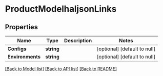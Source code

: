 # ProductModelhaljsonLinks

## Properties
Name | Type | Description | Notes
------------ | ------------- | ------------- | -------------
**Configs** | **string** |  | [optional] [default to null]
**Environments** | **string** |  | [optional] [default to null]

[[Back to Model list]](../README.md#documentation-for-models) [[Back to API list]](../README.md#documentation-for-api-endpoints) [[Back to README]](../README.md)

